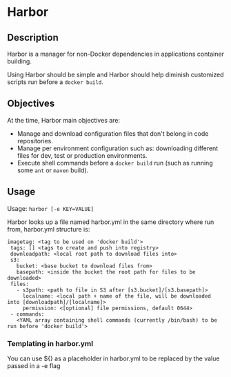 # Harbor
## Description

Harbor is a manager for non-Docker dependencies in applications container building.

Using Harbor should be simple and Harbor should help diminish customized scripts run before a `docker build`.

## Objectives
At the time, Harbor main objectives are:

+ Manage and download configuration files that don't belong in code repositories.
 + Manage per environment configuration such as: downloading different files for dev, test or production environments.
+ Execute shell commands before a `docker build` run (such as running some `ant` or `maven` build).

## Usage
Usage: `harbor [-e KEY=VALUE]`

Harbor looks up a file named harbor.yml in the same directory where run from, harbor.yml structure is:
```
imagetag: <tag to be used on 'docker build'>
 tags: [] <tags to create and push into registry>
 downloadpath: <local root path to download files into>
 s3:
   bucket: <base bucket to download files from>
   basepath: <inside the bucket the root path for files to be downloaded>
 files:
   - s3path: <path to file in S3 after [s3.bucket]/[s3.basepath]>
     localname: <local path + name of the file, will be downloaded into [downloadpath]/[localname]>
     permission: <[optional] file permissions, default 0644>
 - commands:
   <YAML array containing shell commands (currently /bin/bash) to be run before 'docker build'>
```

### Templating in harbor.yml
You can use ${<KEY>} as a placeholder in harbor.yml to be replaced by the value passed in a -e flag